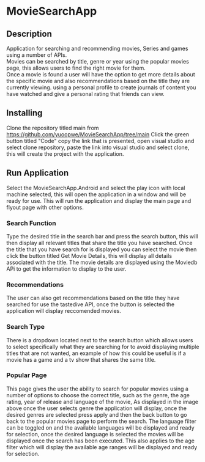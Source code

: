 # MovieSearchApp

## Description 
Application for searching and recommending movies, Series and games using a number of APIs.  
Movies can be searched by title, genre or year using the popular movies page, this allows users to find the right movie for them.  
Once a movie is found a user will have the option to get more details about the specific movie and also recommendations based on the title they are currently viewing. 
using a personal profile to create journals of content you have watched and give a personal rating that friends can view. 

## Installing
Clone the repository titled main from https://github.com/yuoopwe/MovieSearchApp/tree/main 
Click the green button titled "Code" copy the link that is presented, open visual studio and select clone repository, paste the link into visual studio and select clone, this will create the project with the application. 

## Run Application 
Select the MovieSearchApp.Android and select the play icon with local machine selected, this will open the application in a window and will be ready for use.
This will run the application and display the main page and flyout page with other options.  

### Search Function
Type the desired title in the search bar and press the search button, this will then display all relevant titles that share the title you have searched. 
Once the title that you have search for is displayed you can select the movie then click the button titled Get Movie Details, this will display all details associated with the title. The movie details are displayed using the Moviedb APi to get the information to display to the user.  

### Recommendations 
The user can also get recommendations based on the title they have searched for use the tastedive API, once the button is selected the application will display reccomended movies.

### Search Type 
There is a dropdown located next to the search button which allows users to select specifically what they are searching for to avoid displaying multiple titles that are not wanted, an example of how this could be useful is if a movie has a game and a tv show that shares the same title. 

### Popular Page 
This page gives the user the ability to search for popular movies using a number of options to choose the correct title, such as the genre, the age rating, year of release and language of the movie, As displayed in the image above once the user selects genre the application will display, once the desired genres are selected press apply and then the back button to go back to the popular movies page to perform the search. 
The language filter can be toggled on and the available languages will be displayed and ready for selection, once the desired language is selected the movies will be displayed once the search has been executed. This also applies to the age filter which will display the available age ranges will be displayed and ready for selection. 

